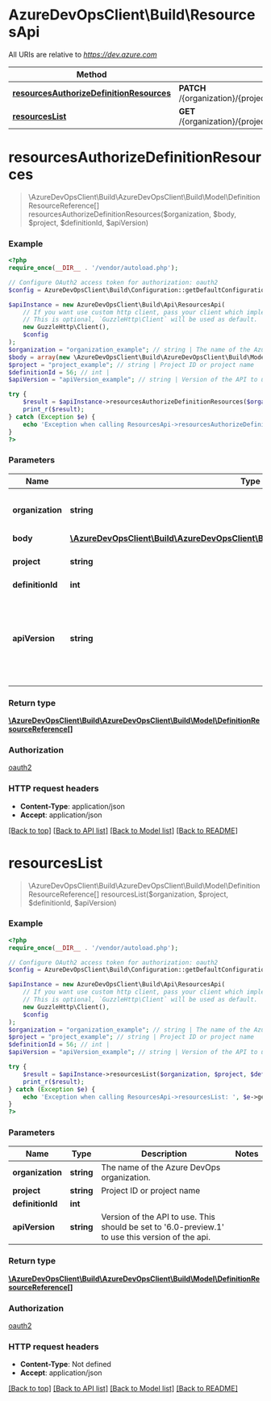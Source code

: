 # AzureDevOpsClient\Build\ResourcesApi

All URIs are relative to *https://dev.azure.com*

Method | HTTP request | Description
------------- | ------------- | -------------
[**resourcesAuthorizeDefinitionResources**](ResourcesApi.md#resourcesAuthorizeDefinitionResources) | **PATCH** /{organization}/{project}/_apis/build/definitions/{definitionId}/resources | 
[**resourcesList**](ResourcesApi.md#resourcesList) | **GET** /{organization}/{project}/_apis/build/definitions/{definitionId}/resources | 


# **resourcesAuthorizeDefinitionResources**
> \AzureDevOpsClient\Build\AzureDevOpsClient\Build\Model\DefinitionResourceReference[] resourcesAuthorizeDefinitionResources($organization, $body, $project, $definitionId, $apiVersion)





### Example
```php
<?php
require_once(__DIR__ . '/vendor/autoload.php');

// Configure OAuth2 access token for authorization: oauth2
$config = AzureDevOpsClient\Build\Configuration::getDefaultConfiguration()->setAccessToken('YOUR_ACCESS_TOKEN');

$apiInstance = new AzureDevOpsClient\Build\Api\ResourcesApi(
    // If you want use custom http client, pass your client which implements `GuzzleHttp\ClientInterface`.
    // This is optional, `GuzzleHttp\Client` will be used as default.
    new GuzzleHttp\Client(),
    $config
);
$organization = "organization_example"; // string | The name of the Azure DevOps organization.
$body = array(new \AzureDevOpsClient\Build\AzureDevOpsClient\Build\Model\DefinitionResourceReference()); // \AzureDevOpsClient\Build\AzureDevOpsClient\Build\Model\DefinitionResourceReference[] | 
$project = "project_example"; // string | Project ID or project name
$definitionId = 56; // int | 
$apiVersion = "apiVersion_example"; // string | Version of the API to use.  This should be set to '6.0-preview.1' to use this version of the api.

try {
    $result = $apiInstance->resourcesAuthorizeDefinitionResources($organization, $body, $project, $definitionId, $apiVersion);
    print_r($result);
} catch (Exception $e) {
    echo 'Exception when calling ResourcesApi->resourcesAuthorizeDefinitionResources: ', $e->getMessage(), PHP_EOL;
}
?>
```

### Parameters

Name | Type | Description  | Notes
------------- | ------------- | ------------- | -------------
 **organization** | **string**| The name of the Azure DevOps organization. |
 **body** | [**\AzureDevOpsClient\Build\AzureDevOpsClient\Build\Model\DefinitionResourceReference[]**](../Model/DefinitionResourceReference.md)|  |
 **project** | **string**| Project ID or project name |
 **definitionId** | **int**|  |
 **apiVersion** | **string**| Version of the API to use.  This should be set to &#39;6.0-preview.1&#39; to use this version of the api. |

### Return type

[**\AzureDevOpsClient\Build\AzureDevOpsClient\Build\Model\DefinitionResourceReference[]**](../Model/DefinitionResourceReference.md)

### Authorization

[oauth2](../../README.md#oauth2)

### HTTP request headers

 - **Content-Type**: application/json
 - **Accept**: application/json

[[Back to top]](#) [[Back to API list]](../../README.md#documentation-for-api-endpoints) [[Back to Model list]](../../README.md#documentation-for-models) [[Back to README]](../../README.md)

# **resourcesList**
> \AzureDevOpsClient\Build\AzureDevOpsClient\Build\Model\DefinitionResourceReference[] resourcesList($organization, $project, $definitionId, $apiVersion)





### Example
```php
<?php
require_once(__DIR__ . '/vendor/autoload.php');

// Configure OAuth2 access token for authorization: oauth2
$config = AzureDevOpsClient\Build\Configuration::getDefaultConfiguration()->setAccessToken('YOUR_ACCESS_TOKEN');

$apiInstance = new AzureDevOpsClient\Build\Api\ResourcesApi(
    // If you want use custom http client, pass your client which implements `GuzzleHttp\ClientInterface`.
    // This is optional, `GuzzleHttp\Client` will be used as default.
    new GuzzleHttp\Client(),
    $config
);
$organization = "organization_example"; // string | The name of the Azure DevOps organization.
$project = "project_example"; // string | Project ID or project name
$definitionId = 56; // int | 
$apiVersion = "apiVersion_example"; // string | Version of the API to use.  This should be set to '6.0-preview.1' to use this version of the api.

try {
    $result = $apiInstance->resourcesList($organization, $project, $definitionId, $apiVersion);
    print_r($result);
} catch (Exception $e) {
    echo 'Exception when calling ResourcesApi->resourcesList: ', $e->getMessage(), PHP_EOL;
}
?>
```

### Parameters

Name | Type | Description  | Notes
------------- | ------------- | ------------- | -------------
 **organization** | **string**| The name of the Azure DevOps organization. |
 **project** | **string**| Project ID or project name |
 **definitionId** | **int**|  |
 **apiVersion** | **string**| Version of the API to use.  This should be set to &#39;6.0-preview.1&#39; to use this version of the api. |

### Return type

[**\AzureDevOpsClient\Build\AzureDevOpsClient\Build\Model\DefinitionResourceReference[]**](../Model/DefinitionResourceReference.md)

### Authorization

[oauth2](../../README.md#oauth2)

### HTTP request headers

 - **Content-Type**: Not defined
 - **Accept**: application/json

[[Back to top]](#) [[Back to API list]](../../README.md#documentation-for-api-endpoints) [[Back to Model list]](../../README.md#documentation-for-models) [[Back to README]](../../README.md)

